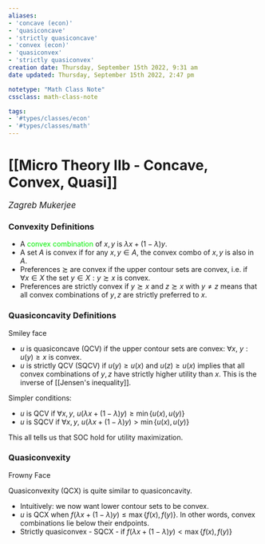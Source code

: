 ```yaml
---
aliases:
- 'concave (econ)'
- 'quasiconcave'
- 'strictly quasiconcave'
- 'convex (econ)'
- 'quasiconvex'
- 'strictly quasiconvex'
creation date: Thursday, September 15th 2022, 9:31 am
date updated: Thursday, September 15th 2022, 2:47 pm

notetype: "Math Class Note"
cssclass: math-class-note

tags: 
- '#types/classes/econ'
- '#types/classes/math'
---
```


# [[Micro Theory IIb - Concave, Convex, Quasi]]
<span style = "font-size:120%"><i >Zagreb Mukerjee </i></span>

### Convexity Definitions
- A <font color=gree>convex combination</font> of $x,y$ is $\lambda x + (1- \lambda) y$. 
- A set $A$ is convex if for any $x,y \in A$, the convex combo of $x,y$ is also in $A$.
- Preferences $\succsim$ are convex if the upper contour sets are convex, i.e. if $\forall x \in X$ the set $y \in X: y \succsim x$ is convex.
- Preferences are strictly convex if $y \succsim x$ and $z \succsim x$ with $y \neq z$ means that all convex combinations of $y, z$ are strictly preferred to $x$. 

### Quasiconcavity Definitions
Smiley face
- $u$ is quasiconcave (QCV) if the upper contour sets are convex: $\forall x$, $y: u(y) \geq x$ is convex. 
- $u$ is strictly QCV (SQCV) if $u(y) \geq u(x)$ and $u(z) \geq u(x)$ implies that all convex combinations of $y,z$ have strictly higher utility than $x$. This is the inverse of [[Jensen's inequality]].

Simpler conditions: 
- $u$ is QCV if $\forall x, y$, $u(\lambda x + (1-\lambda) y) \geq \min \{ u(x), u(y) \}$
- $u$ is SQCV if $\forall x, y$, $u(\lambda x + (1-\lambda) y) > \min \{ u(x), u(y) \}$

This all tells us that SOC hold for utility maximization. 

### Quasiconvexity
Frowny Face

Quasiconvexity (QCX) is quite similar to quasiconcavity. 
- Intuitively: we now want lower contour sets to be convex.
- $u$ is QCX when $f(\lambda x + (1- \lambda) y) \leq \max \{ f(x), f(y)\}$. In other words, convex combinations lie below their endpoints. 
- Strictly quasiconvex - SQCX - if $f(\lambda x + (1- \lambda) y) < \max \{ f(x), f(y)\}$
